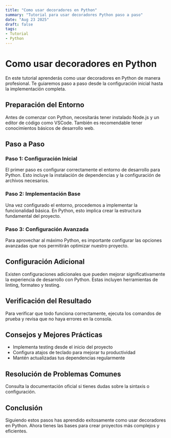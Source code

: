```yaml
---
title: "Como usar decoradores en Python"
summary: "Tutorial para usar decoradores Python paso a paso"
date: "Aug 23 2025"
draft: false
tags:
- Tutorial
- Python
---
```


# Como usar decoradores en Python

En este tutorial aprenderás como usar decoradores en Python de manera profesional. Te guiaremos paso a paso desde la configuración inicial hasta la implementación completa.

## Preparación del Entorno

Antes de comenzar con Python, necesitarás tener instalado Node.js y un editor de código como VSCode. También es recomendable tener conocimientos básicos de desarrollo web.

## Paso a Paso

### Paso 1: Configuración Inicial

El primer paso es configurar correctamente el entorno de desarrollo para Python. Esto incluye la instalación de dependencias y la configuración de archivos necesarios.

### Paso 2: Implementación Base

Una vez configurado el entorno, procedemos a implementar la funcionalidad básica. En Python, esto implica crear la estructura fundamental del proyecto.

### Paso 3: Configuración Avanzada

Para aprovechar al máximo Python, es importante configurar las opciones avanzadas que nos permitirán optimizar nuestro proyecto.

## Configuración Adicional

Existen configuraciones adicionales que pueden mejorar significativamente la experiencia de desarrollo con Python. Estas incluyen herramientas de linting, formateo y testing.

## Verificación del Resultado

Para verificar que todo funciona correctamente, ejecuta los comandos de prueba y revisa que no haya errores en la consola.

## Consejos y Mejores Prácticas

- Implementa testing desde el inicio del proyecto
- Configura atajos de teclado para mejorar tu productividad
- Mantén actualizadas tus dependencias regularmente

## Resolución de Problemas Comunes

Consulta la documentación oficial si tienes dudas sobre la sintaxis o configuración.

## Conclusión

Siguiendo estos pasos has aprendido exitosamente como usar decoradores en Python. Ahora tienes las bases para crear proyectos más complejos y eficientes.
